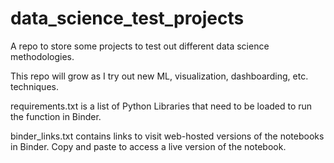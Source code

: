 # data_science_test_projects
A repo to store some projects to test out different data science methodologies.

This repo will grow as I try out new ML, visualization, dashboarding, etc. techniques.

requirements.txt is a list of Python Libraries that need to be loaded to run the function in Binder.

binder_links.txt contains links to visit web-hosted versions of the notebooks in Binder.  Copy and paste to access a live version of the notebook.
